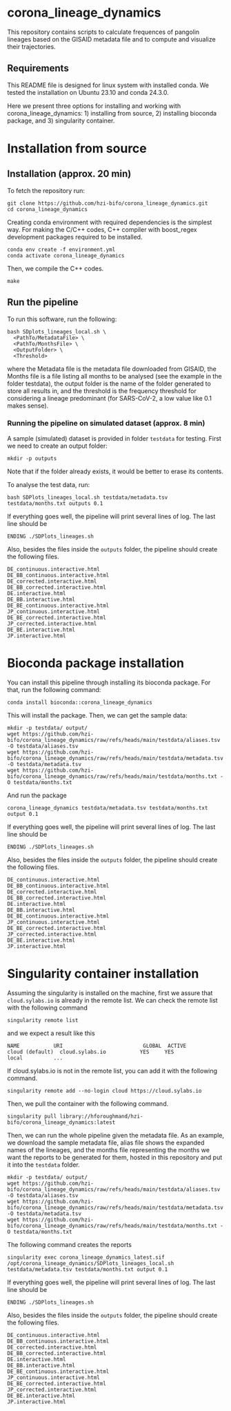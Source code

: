 # corona_lineage_dynamics

This repository contains scripts to calculate frequences of pangolin lineages based on the GISAID metadata file and to compute and visualize their trajectories.

## Requirements
This README file is designed for linux system with installed conda. 
We tested the installation on Ubuntu 23.10 and conda 24.3.0. 

Here we present three options for installing and working with corona_lineage_dynamics: 1) installing from source, 2) installing bioconda package, and 3) singularity container.

# Installation from source
## Installation (approx. 20 min)
To fetch the repository run:
```shell
git clone https://github.com/hzi-bifo/corona_lineage_dynamics.git
cd corona_lineage_dynamics
```

Creating conda environment with required dependencies is the simplest way. 
For making the C/C++ codes, C++ compiler with boost_regex development packages required to be installed.
```
conda env create -f environment.yml
conda activate corona_lineage_dynamics
```

Then, we compile the C++ codes.
```
make
```

## Run the pipeline 
To run this software, run the following:
```shell
bash SDplots_lineages_local.sh \
  <PathTo/MetadataFile> \
  <PathTo/MonthsFile> \
  <OutputFolder> \
  <Threshold>
```

where the Metadata file is the metadata file downloaded from GISAID, the Months file is a file listing all months to be analysed (see the example in the folder testdata), the output folder is the name of the folder generated to store all results in, and the threshold is the frequency threshold for considering a lineage predominant (for SARS-CoV-2, a low value like 0.1 makes sense). 

### Running the pipeline on simulated dataset (approx. 8 min)
A sample (simulated) dataset is provided in folder `testdata` for testing. 
First we need to create an output folder:
```
mkdir -p outputs
```
Note that if the folder already exists, it would be better to erase its contents.

To analyse the test data, run:
```shell
bash SDPlots_lineages_local.sh testdata/metadata.tsv testdata/months.txt outputs 0.1
```

If everything goes well, the pipeline will print several lines of log. The last line should be
```
ENDING ./SDPlots_lineages.sh
```
Also, besides the files inside the `outputs` folder, the pipeline should create the following files.
```
DE_continuous.interactive.html
DE_BB_continuous.interactive.html
DE_corrected.interactive.html
DE_BB_corrected.interactive.html
DE.interactive.html
DE_BB.interactive.html
DE_BE_continuous.interactive.html
JP_continuous.interactive.html
DE_BE_corrected.interactive.html
JP_corrected.interactive.html
DE_BE.interactive.html
JP.interactive.html
```

# Bioconda package installation
You can install this pipeline through installing its bioconda package. For that, run the following command:
```
conda install bioconda::corona_lineage_dynamics
```
This will install the package. Then, we can get the sample data:
```
mkdir -p testdata/ output/
wget https://github.com/hzi-bifo/corona_lineage_dynamics/raw/refs/heads/main/testdata/aliases.tsv -O testdata/aliases.tsv
wget https://github.com/hzi-bifo/corona_lineage_dynamics/raw/refs/heads/main/testdata/metadata.tsv -O testdata/metadata.tsv
wget https://github.com/hzi-bifo/corona_lineage_dynamics/raw/refs/heads/main/testdata/months.txt -O testdata/months.txt
```

And run the package
```
corona_lineage_dynamics testdata/metadata.tsv testdata/months.txt output 0.1
```

If everything goes well, the pipeline will print several lines of log. The last line should be
```
ENDING ./SDPlots_lineages.sh
```
Also, besides the files inside the `outputs` folder, the pipeline should create the following files.
```
DE_continuous.interactive.html
DE_BB_continuous.interactive.html
DE_corrected.interactive.html
DE_BB_corrected.interactive.html
DE.interactive.html
DE_BB.interactive.html
DE_BE_continuous.interactive.html
JP_continuous.interactive.html
DE_BE_corrected.interactive.html
JP_corrected.interactive.html
DE_BE.interactive.html
JP.interactive.html
```

# Singularity container installation
Assuming the singularity is installed on the machine, first we assure that `cloud.sylabs.io` is already in the remote list. We can check the remote list with the following command
```
singularity remote list
```
and we expect a result like this
```
NAME           URI                          GLOBAL  ACTIVE
cloud (default)  cloud.sylabs.io           YES     YES
local          ...
```
If cloud.sylabs.io is not in the remote list, you can add it with the following command.
```
singularity remote add --no-login cloud https://cloud.sylabs.io
```



Then, we pull the container with the following command.
```
singularity pull library://hforoughmand/hzi-bifo/corona_lineage_dynamics:latest
```


Then, we can run the whole pipeline given the metadata file. As an example, we download the sample metadata file, alias file shows the expanded names of the lineages, and the months file representing the months we want the reports to be generated for them, hosted in this repository and put it into the `testdata` folder.
```
mkdir -p testdata/ output/
wget https://github.com/hzi-bifo/corona_lineage_dynamics/raw/refs/heads/main/testdata/aliases.tsv -O testdata/aliases.tsv
wget https://github.com/hzi-bifo/corona_lineage_dynamics/raw/refs/heads/main/testdata/metadata.tsv -O testdata/metadata.tsv
wget https://github.com/hzi-bifo/corona_lineage_dynamics/raw/refs/heads/main/testdata/months.txt -O testdata/months.txt
```

The following command creates the reports
```
singularity exec corona_lineage_dynamics_latest.sif /opt/corona_lineage_dynamics/SDPlots_lineages_local.sh testdata/metadata.tsv testdata/months.txt output 0.1
```
If everything goes well, the pipeline will print several lines of log. The last line should be
```
ENDING ./SDPlots_lineages.sh
```
Also, besides the files inside the `outputs` folder, the pipeline should create the following files.
```
DE_continuous.interactive.html
DE_BB_continuous.interactive.html
DE_corrected.interactive.html
DE_BB_corrected.interactive.html
DE.interactive.html
DE_BB.interactive.html
DE_BE_continuous.interactive.html
JP_continuous.interactive.html
DE_BE_corrected.interactive.html
JP_corrected.interactive.html
DE_BE.interactive.html
JP.interactive.html
```


